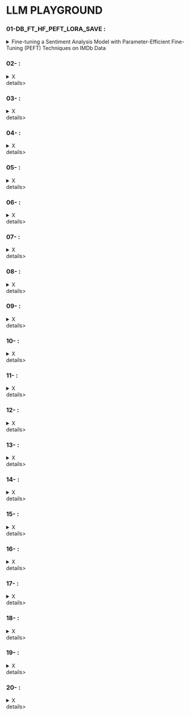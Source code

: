 # LLM PLAYGROUND

### 01-DB_FT_HF_PEFT_LORA_SAVE : 
<details>
  <summary> Fine-tuning a Sentiment Analysis Model with Parameter-Efficient Fine-Tuning (PEFT) Techniques on IMDb Data</summary>

**Imports:**<br>
Libraries for datasets, models, tokenizers, training, and evaluation from transformers, datasets, and other packages.

**Dataset:**<br>
Loading a truncated IMDb dataset from a personal repository.
Model Setup:

Initialization of the DistilBERT model (with an option for RoBERTa) for sequence classification.
Setting up label mappings for sentiment classification (Positive/Negative).

**Data Preprocessing:**<br>
Tokenization of the text data with special handling for padding tokens.

**Evaluation Setup:**<br>
Loading the accuracy metric from the evaluate library.
Defining a function to compute metrics (accuracy) for model evaluation.
Apply Untrained Model to Text:

Running the untrained model on a list of example sentences to predict their sentiment.

**Model Training:**<br>
Configuring parameters for PEFT (Parameter-efficient Fine-tuning).
Displaying trainable parameters of the model.
Setting hyperparameters for training (learning rate, batch size, epochs).
Initializing the Trainer with model, training arguments, datasets, tokenizer, and data collator.
Commencing the training process.

**Generate Prediction:**<br>
Moving the model to a specific device (MPS or CPU) for inference.
Predicting sentiments of the example sentences with the trained model.

**Push Model to Hub:**<br>
Providing two options for Hugging Face Hub login: Notebook login and key login.
Setting up identifiers for pushing the model and trainer to the Hugging Face Hub.
Optional - Load PEFT Model for Inference:

Instructions on how to load a PEFT model from the hub for inference purposes.
</details>

### 02- : 
<details>
  <summary> X </summary>
</details>details>

### 03- : 
<details>
  <summary> X </summary>
</details>details>

### 04- : 
<details>
  <summary> X </summary>
</details>details>

### 05- : 
<details>
  <summary> X </summary>
</details>details>

### 06- : 
<details>
  <summary> X </summary>
</details>details>

### 07- : 
<details>
  <summary> X </summary>
</details>details>

### 08- : 
<details>
  <summary> X </summary>
</details>details>

### 09- : 
<details>
  <summary> X </summary>
</details>details>

### 10- : 
<details>
  <summary> X </summary>
</details>details>

### 11- : 
<details>
  <summary> X </summary>
</details>details>

### 12- : 
<details>
  <summary> X </summary>
</details>details>

### 13- : 
<details>
  <summary> X </summary>
</details>details>

### 14- : 
<details>
  <summary> X </summary>
</details>details>

### 15- : 
<details>
  <summary> X </summary>
</details>details>

### 16- : 
<details>
  <summary> X </summary>
</details>details>

### 17- : 
<details>
  <summary> X </summary>
</details>details>

### 18- : 
<details>
  <summary> X </summary>
</details>details>

### 19- : 
<details>
  <summary> X </summary>
</details>details>

### 20- : 
<details>
  <summary> X </summary>
</details>details>

